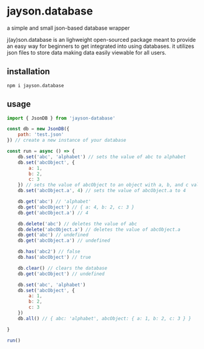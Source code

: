 # jayson.database
a simple and small json-based database wrapper

j(ay)son.database is an lighweight open-sourced package meant to provide an easy way for beginners to get integrated into using databases. it utilizes json files to store data making data easily viewable for all users. 

## installation
```
npm i jayson.database
```

## usage
```js
import { JsonDB } from 'jayson-database' 

const db = new JsonDB({
    path: 'test.json'
}) // create a new instance of your database

const run = async () => {
    db.set('abc', 'alphabet') // sets the value of abc to alphabet
    db.set('abcObject', {
        a: 1,
        b: 2,
        c: 3
    }) // sets the value of abcObject to an object with a, b, and c values
    db.set('abcObject.a', 4) // sets the value of abcObject.a to 4

    db.get('abc') // 'alphabet'
    db.get('abcObject') // { a: 4, b: 2, c: 3 }
    db.get('abcObject.a') // 4

    db.delete('abc') // deletes the value of abc
    db.delete('abcObject.a') // deletes the value of abcObject.a
    db.get('abc') // undefined
    db.get('abcObject.a') // undefined

    db.has('abc2') // false
    db.has('abcObject') // true

    db.clear() // clears the database
    db.get('abcObject') // undefined

    db.set('abc', 'alphabet')
    db.set('abcObject', {
        a: 1,
        b: 2,
        c: 3
    })
    db.all() // { abc: 'alphabet', abcObject: { a: 1, b: 2, c: 3 } }

}

run()
```
